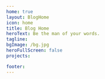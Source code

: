```yaml
---
home: true
layout: BlogHome
icon: home
title: Blog Home
heroText: Be the man of your words.
tagline: 
bgImage: /bg.jpg
heroFullScreen: false
projects:

footer: 
---
```


